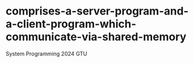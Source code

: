# comprises-a-server-program-and-a-client-program-which-communicate-via-shared-memory
System Programming 2024 GTU
